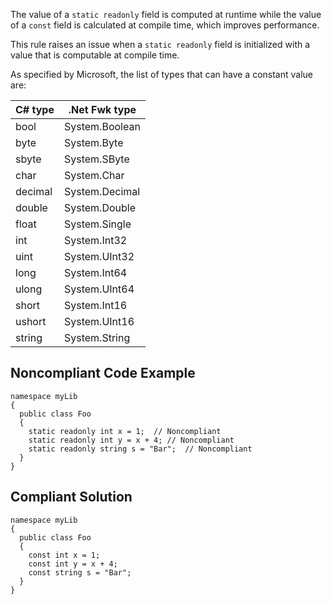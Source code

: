 
The value of a `static readonly` field is computed at runtime while the value of a `const` field is calculated at compile time, which improves performance.

This rule raises an issue when a `static readonly` field is initialized with a value that is computable at compile time.

As specified by Microsoft, the list of types that can have a constant value are:


| C# type | .Net Fwk type |
| --- | --- |
| bool | System.Boolean |
| byte | System.Byte |
| sbyte | System.SByte |
| char | System.Char |
| decimal | System.Decimal |
| double | System.Double |
| float | System.Single |
| int | System.Int32 |
| uint | System.UInt32 |
| long | System.Int64 |
| ulong | System.UInt64 |
| short | System.Int16 |
| ushort | System.UInt16 |
| string | System.String |


## Noncompliant Code Example


    namespace myLib
    {
      public class Foo
      {
        static readonly int x = 1;  // Noncompliant
        static readonly int y = x + 4; // Noncompliant
        static readonly string s = "Bar";  // Noncompliant
      }
    }


## Compliant Solution


    namespace myLib
    {
      public class Foo
      {
        const int x = 1;
        const int y = x + 4;
        const string s = "Bar";
      }
    }

